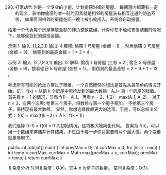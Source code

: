 198. 打家劫舍
你是一个专业的小偷，计划偷窃沿街的房屋。
每间房内都藏有一定的现金，影响你偷窃的唯一制约因素就是相邻的房屋装有相互连通的防盗系统，
如果两间相邻的房屋在同一晚上被小偷闯入，系统会自动报警。

给定一个代表每个房屋存放金额的非负整数数组，计算你在不触动警报装置的情况下，能够偷窃到的最高金额。

示例 1:
输入: [1,2,3,1]
输出: 4
解释: 偷窃 1 号房屋 (金额 = 1) ，然后偷窃 3 号房屋 (金额 = 3)。
     偷窃到的最高金额 = 1 + 3 = 4 。
     
示例 2:
输入: [2,7,9,3,1]
输出: 12
解释: 偷窃 1 号房屋 (金额 = 2), 偷窃 3 号房屋 (金额 = 9)，接着偷窃 5 号房屋 (金额 = 1)。
     偷窃到的最高金额 = 2 + 9 + 1 = 12 。
     
考虑所有可能的抢劫方案过于困难。一个自然而然的想法是首先从最简单的情况开始。记：
f(k) = 从前 k 个房屋中能抢劫到的最大数额，A_i= 第 i 个房屋的钱数。
首先看 n = 1 的情况，显然 f(1) = A_1。
再看 n = 2，f(2) = max(A_1, A_2)。
对于 n = 3，有两个选项:
抢第三个房子，将数额与第一个房子相加。
不抢第三个房子，保持现有最大数额。
显然，你想选择数额更大的选项。于是，可以总结出公式：
f(k) = max(f(k – 2) + A k , f(k – 1))

我们选择 f(–1) = f(0) = 0 为初始情况，这将极大地简化代码。
答案为 f(n)。可以用一个数组来存储并计算结果。不过由于每一步你只需要前两个最大值，两个变量就足够用了。


public int rob(int[] num) {
    int prevMax = 0;
    int currMax = 0;
    for (int x : num) {
        int temp = currMax;
        currMax = Math.max(prevMax + x, currMax);
        prevMax = temp;
    }
    return currMax;
}

复杂度分析
时间复杂度：O(n)。其中 n 为房子的数量。
空间复杂度：O(1)。

